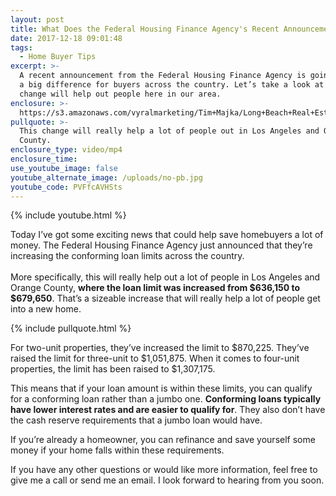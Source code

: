 ```yaml
---
layout: post
title: What Does the Federal Housing Finance Agency's Recent Announcement Mean?
date: 2017-12-18 09:01:48
tags:
  - Home Buyer Tips
excerpt: >-
  A recent announcement from the Federal Housing Finance Agency is going to make
  a big difference for buyers across the country. Let’s take a look at how this
  change will help out people here in our area.
enclosure: >-
  https://s3.amazonaws.com/vyralmarketing/Tim+Majka/Long+Beach+Real+Estate+Agent-+What+Does+the+Federal+Housing+Finance+Agency%2527s+Announcement+Mean%253F.mp4
pullquote: >-
  This change will really help a lot of people out in Los Angeles and Orange
  County.
enclosure_type: video/mp4
enclosure_time:
use_youtube_image: false
youtube_alternate_image: /uploads/no-pb.jpg
youtube_code: PVFfcAVHSts
---
```



{% include youtube.html %}

Today I’ve got some exciting news that could help save homebuyers a lot of money. The Federal Housing Finance Agency just announced that they’re increasing the conforming loan limits across the country.<br><br>More specifically, this will really help out a lot of people in Los Angeles and Orange County, **where the loan limit was increased from $636,150 to $679,650**. That’s a sizeable increase that will really help a lot of people get into a new home.

{% include pullquote.html %}

For two-unit properties, they’ve increased the limit to $870,225. They’ve raised the limit for three-unit to $1,051,875. When it comes to four-unit properties, the limit has been raised to $1,307,175.

This means that if your loan amount is within these limits, you can qualify for a conforming loan rather than a jumbo one. **Conforming loans typically have lower interest rates and are easier to qualify for**. They also don’t have the cash reserve requirements that a jumbo loan would have.

If you’re already a homeowner, you can refinance and save yourself some money if your home falls within these requirements.

If you have any other questions or would like more information, feel free to give me a call or send me an email. I look forward to hearing from you soon.